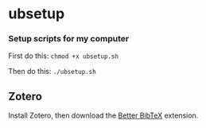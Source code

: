 # ubsetup
### Setup scripts for my computer

First do this:
`chmod +x ubsetup.sh`

Then do this:
`./ubsetup.sh`

## Zotero
Install Zotero, then download the [Better BibTeX](https://github.com/retorquere/zotero-better-bibtex/releases/latest) extension.

